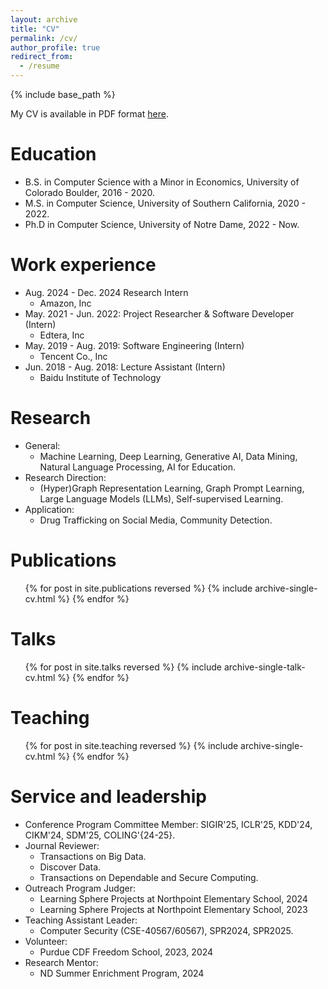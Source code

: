```yaml
---
layout: archive
title: "CV"
permalink: /cv/
author_profile: true
redirect_from:
  - /resume
---
```


{% include base_path %}

My CV is available in PDF format [here](https://tianyi-billy-ma.github.io/files/Tianyi_Ma_University_of_Notre_Dame_CV.pdf).

# Education

- B.S. in Computer Science with a Minor in Economics, University of Colorado Boulder, 2016 - 2020.
- M.S. in Computer Science, University of Southern California, 2020 - 2022.
- Ph.D in Computer Science, University of Notre Dame, 2022 - Now.

# Work experience

- Aug. 2024 - Dec. 2024 Research Intern
  - Amazon, Inc
- May. 2021 - Jun. 2022: Project Researcher & Software Developer (Intern)
  - Edtera, Inc
- May. 2019 - Aug. 2019: Software Engineering (Intern)
  - Tencent Co., Inc
- Jun. 2018 - Aug. 2018: Lecture Assistant (Intern)
  - Baidu Institute of Technology

# Research

- General:
  - Machine Learning, Deep Learning, Generative AI, Data Mining, Natural Language Processing, AI for Education.
- Research Direction:
  - (Hyper)Graph Representation Learning, Graph Prompt Learning, Large Language Models (LLMs), Self-supervised Learning.
- Application:
  - Drug Trafficking on Social Media, Community Detection.

# Publications

  <ul>{% for post in site.publications reversed %}
    {% include archive-single-cv.html %}
  {% endfor %}</ul>
  
Talks
======
  <ul>{% for post in site.talks reversed %}
    {% include archive-single-talk-cv.html  %}
  {% endfor %}</ul>
  
Teaching
======
  <ul>{% for post in site.teaching reversed %}
    {% include archive-single-cv.html %}
  {% endfor %}</ul>
  
Service and leadership
======
* Conference Program Committee Member: SIGIR'25, ICLR'25, KDD'24, CIKM'24, SDM'25,  COLING'{24-25}.
* Journal Reviewer: 
  *  Transactions on Big Data.
  *  Discover Data.
  *  Transactions on Dependable and Secure Computing.
* Outreach Program Judger: 
  * Learning Sphere Projects at Northpoint Elementary School, 2024
  * Learning Sphere Projects at Northpoint Elementary School, 2023
* Teaching Assistant Leader:
  * Computer Security (CSE-40567/60567), SPR2024, SPR2025. 
* Volunteer:
  * Purdue CDF Freedom School, 2023, 2024
* Research Mentor:
  * ND Summer Enrichment Program, 2024
